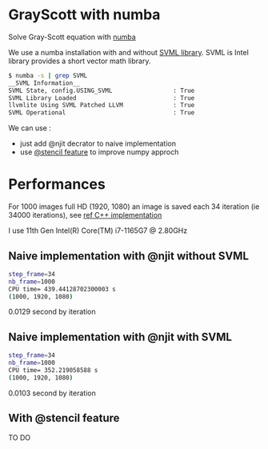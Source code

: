# GrayScott with numba

Solve Gray-Scott equation with [numba](https://numba.readthedocs.io/en/stable/)

We use a numba installation with and without [SVML library](https://numba.pydata.org/numba-doc/latest/user/performance-tips.html#intel-svml). SVML is Intel library provides a short vector math library.

```bash
$ numba -s | grep SVML
__SVML Information__
SVML State, config.USING_SVML                 : True
SVML Library Loaded                           : True
llvmlite Using SVML Patched LLVM              : True
SVML Operational                              : True
```

We can use :
* just add @njit decrator to naive implementation
* use [@stencil feature](https://numba.readthedocs.io/en/stable/user/stencil.html#using-the-stencil-decorator) to improve numpy approch




# Performances

For 1000 images full HD (1920, 1080) an image is saved each 34 iteration (ie 34000 iterations), see [ref C++ implementation](https://lappweb.in2p3.fr/~paubert/PERFORMANCE_WITH_STENCIL/5-4-1-4-5345.html)

I use 11th Gen Intel(R) Core(TM) i7-1165G7 @ 2.80GHz


## Naive implementation with @njit without SVML

```bash
step_frame=34
nb_frame=1000
CPU time= 439.44128702300003 s
(1000, 1920, 1080)
```

0.0129 second by iteration

## Naive implementation with @njit with SVML

```bash
step_frame=34
nb_frame=1000
CPU time= 352.219058588 s
(1000, 1920, 1080)
```

0.0103 second by iteration

## With @stencil feature

TO DO